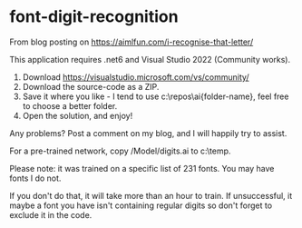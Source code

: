 # font-digit-recognition
From blog posting on https://aimlfun.com/i-recognise-that-letter/

This application requires .net6 and Visual Studio 2022 (Community works).

1. Download https://visualstudio.microsoft.com/vs/community/
2. Download the source-code as a ZIP. 
3. Save it where you like - I tend to use c:\repos\ai\{folder-name}, feel free to choose a better folder.
4. Open the solution, and enjoy!

Any problems? Post a comment on my blog, and I will happily try to assist.

For a pre-trained network, copy /Model/digits.ai to c:\temp.

Please note: it was trained on a specific list of 231 fonts. You may have fonts I do not.

If you don't do that, it will take more than an hour to train. If unsuccessful, it maybe a font you have isn't containing regular digits so don't forget to exclude it in the code.
